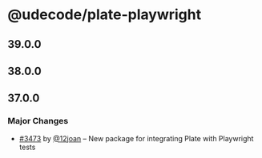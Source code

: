 # @udecode/plate-playwright

## 39.0.0

## 38.0.0

## 37.0.0

### Major Changes

- [#3473](https://github.com/udecode/plate/pull/3473) by [@12joan](https://github.com/12joan) – New package for integrating Plate with Playwright tests
